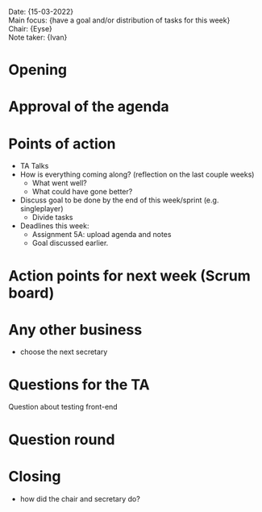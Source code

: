 Date: {15-03-2022}\
Main focus: {have a goal and/or distribution of tasks for this week}\
Chair:          {Eyse}\
Note taker:     {Ivan}

# Opening

# Approval of the agenda

# Points of action

- TA Talks
- How is everything coming along? (reflection on the last couple weeks)
    - What went well?
    - What could have gone better?
- Discuss goal to be done by the end of this week/sprint (e.g. singleplayer)
    - Divide tasks
- Deadlines this week:
    - Assignment 5A: upload agenda and notes
    - Goal discussed earlier.

# Action points for next week (Scrum board)

# Any other business

- choose the next secretary

# Questions for the TA

Question about testing front-end

# Question round

# Closing

- how did the chair and secretary do?